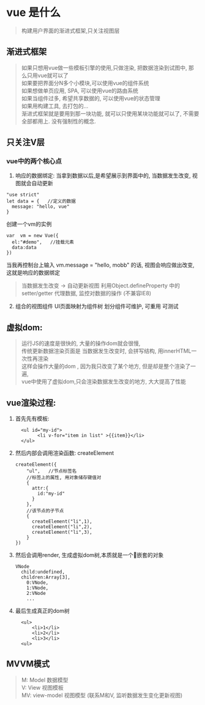 # vue 是什么 #

>构建用户界面的渐进式框架,只关注视图层

## 渐进式框架 #
>如果只想用vue做一些模板引擎的使用,只做渲染, 把数据渲染到试图中, 那么只用vue就可以了<br>
>如果要把界面分N多个小模块,可以使用vue的组件系统<br>
>如果想做单页应用, SPA, 可以使用vue的路由系统<br>
>如果当组件过多, 希望共享数据的, 可以使用vue的状态管理<br>
>如果用构建工具, 去打包的...<br>
>渐进式框架就是要用到那一块功能, 就可以只使用某块功能就可以了, 不需要全部都用上. 没有强制性的概念.

## 只关注V层 #

### vue中的两个核心点 #
  1.  响应的数据绑定: 
    当拿到数据以后,是希望展示到界面中的, 当数据发生改变, 视图就会自动更新
  ```
  "use strict"
  let data = {   //定义的数据
    message: "hello, vue"
  }
  ```
  创建一个vm的实例
  ```
  var  vm = new Vue({
    el:"#demo",   //挂载元素
    data:data
  })
  ```
  当我再控制台上输入  vm.message = "hello, mobb" 的话, 视图会响应做出改变, 这就是响应的数据绑定

  >当数据发生改变   ->  自动更新视图
  >利用Object.defineProperty 中的setter/getter 代理数据, 监控对数据的操作 (不兼容IE8)

  2. 组合的视图组件
  UI页面映射为组件树
  划分组件可维护,  可重用  可测试


## 虚拟dom: #
>运行JS的速度是很快的, 大量的操作dom就会很慢, <br>传统更新数据渲染页面是 当数据发生改变时, 会拼写结构, 用innerHTML一次性再渲染<br>
>这样会操作大量的dom , 因为我只改变了某个地方, 但是却是整个渲染了一遍, <br>vue中使用了虚拟dom,只会渲染数据发生改变的地方, 大大提高了性能


## vue渲染过程: #
  1. 首先先有模板:
      ```
        <ul id="my-id">
              <li v-for="item in list" >{{item}}</li>
        </ul>
      ```
  2. 然后内部会调用渲染函数: createElement
      ```
      createElement({
          "ul",   //节点标签名
          //标签上的属性, 用对象储存键值对
          {
            attr:{
              id:"my-id"
            }
          },
          //该节点的子节点
          {
            createElement("li",1),
            createElement("li",2),
            createElement("li",3),
          }
      })
      ```
  3. 然后会调用render, 生成虚拟dom树,本质就是一个嵌套的对象
      ```
      VNode
        child:undefined,
        children:Array[3],
          0:VNode,
          1:VNode,
          2:VNode
          ...
      ```
  4. 最后生成真正的dom树
      ```
        <ul>
            <li>1</li>
            <li>2</li>
            <li>3</li>
        <ul>
      ```


## MVVM模式 #
>  M:   Model        数据模型  <br>
>  V:   View         视图模板  <br>
>  MV:  view-model   视图模型 (联系M和V, 监听数据发生变化更新视图)
